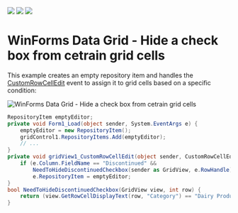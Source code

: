<!-- default badges list -->
![](https://img.shields.io/endpoint?url=https://codecentral.devexpress.com/api/v1/VersionRange/128629018/13.1.4%2B)
[![](https://img.shields.io/badge/Open_in_DevExpress_Support_Center-FF7200?style=flat-square&logo=DevExpress&logoColor=white)](https://supportcenter.devexpress.com/ticket/details/E693)
[![](https://img.shields.io/badge/📖_How_to_use_DevExpress_Examples-e9f6fc?style=flat-square)](https://docs.devexpress.com/GeneralInformation/403183)
<!-- default badges end -->

# WinForms Data Grid - Hide a check box from cetrain grid cells

This example creates an empty repository item and handles the [CustomRowCellEdit]() event to assign it to grid cells based on a specific condition:

![WinForms Data Grid - Hide a check box from cetrain grid cells](https://raw.githubusercontent.com/DevExpress-Examples/how-to-hide-a-check-box-in-a-grid-cell-e693/13.1.4%2B/media/winforms-grid-empty-editor.png)

```csharp
RepositoryItem emptyEditor;
private void Form1_Load(object sender, System.EventArgs e) {
    emptyEditor = new RepositoryItem();
    gridControl1.RepositoryItems.Add(emptyEditor);
    // ...
}
private void gridView1_CustomRowCellEdit(object sender, CustomRowCellEditEventArgs e) {
    if (e.Column.FieldName == "Discontinued" &&
        NeedToHideDiscontinuedCheckbox(sender as GridView, e.RowHandle))
        e.RepositoryItem = emptyEditor;
}
bool NeedToHideDiscontinuedCheckbox(GridView view, int row) {
    return (view.GetRowCellDisplayText(row, "Category") == "Dairy Products");
}
```
